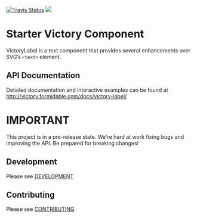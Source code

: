 [![Travis Status][trav_img]][trav_site]
![](https://badge-size.herokuapp.com/FormidableLabs/victory-label/master/dist/victory-label.js.svg?compression=gzip)

Starter Victory Component
=========================

VictoryLabel is a text component that provides several enhancements over SVG’s `<text>` element.

API Documentation
-----------------

Detailed documentation and interactive examples can be found at http://victory.formidable.com/docs/victory-label/

IMPORTANT
=========

This project is in a pre-release state. We're hard at work fixing bugs and improving the API. Be prepared for breaking changes!

## Development

Please see [DEVELOPMENT](https://github.com/FormidableLabs/builder-victory-component/blob/master/dev/DEVELOPMENT.md)

## Contributing

Please see [CONTRIBUTING](https://github.com/FormidableLabs/builder-victory-component/blob/master/dev/CONTRIBUTING.md)

[trav_img]: https://api.travis-ci.org/FormidableLabs/victory-label.svg
[trav_site]: https://travis-ci.org/FormidableLabs/victory-label

